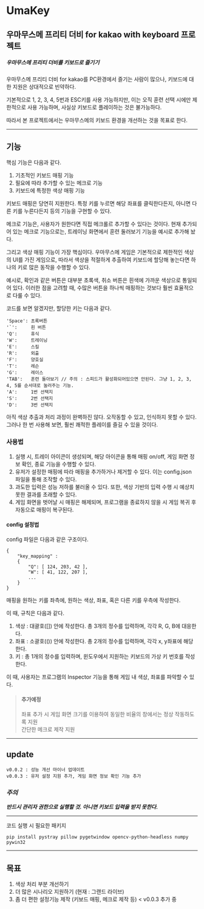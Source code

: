 # UmaKey

## 우마무스메 프리티 더비 for kakao with keyboard 프로젝트

##### 우마무스메 프리티 더비를 키보드로 즐기기

우마무스메 프리티 더비 for kakao를 PC환경에서 즐기는 사람이 많으나, 키보드에 대한 지원은 상대적으로 빈약하다.

기본적으로 1, 2, 3, 4, 5번과 ESC키를 사용 가능하지만, 이는 오직 훈련 선택 시에만 제한적으로 사용 가능하며, 사실상 키보드로 플레이하는 것은 불가능하다.

따라서 본 프로젝트에서는 우마무스메의 키보드 환경을 개선하는 것을 목표로 한다.

---

## 기능

핵심 기능은 다음과 같다.

1. 기초적인 키보드 매핑 기능
2. 필요에 따라 추가할 수 있는 메크로 기능
3. 키보드에 특정한 색상 매핑 기능

키보드 매핑은 당연히 지원한다. 특정 키를 누르면 해당 좌표를 클릭한다든지, 아니면 다른 키를 누른다든지 등의 기능을 구현할 수 있다.

메크로 기능은, 사용자가 원한다면 직접 메크롤르 추가할 수 있다는 것이다. 현재 추가되어 있는 메크로 기능으로는, 트레이닝 화면에서 훈련 둘러보기 기능을 예시로 추가해 놨다.

그리고 색상 매핑 기능이 가장 핵심이다. 우마무스메 게임은 기본적으로 제한적인 색상의 UI를 가진 게임으로, 따라서 색상을 적절하게 추출하여 키보드에 할당해 놓는다면 하나의 키로 많은 동작을 수행할 수 있다.

예시로, 확인과 같은 버튼은 대부분 초록색, 취소 버튼은 흰색에 가까운 색상으로 통일되어 있다. 이러한 점을 고려할 때, 수많은 버튼을 하나씩 매핑하는 것보다 훨씬 효율적으로 다룰 수 있다. 

코드를 보면 알겠지만, 할당한 키는 다음과 같다.

    'Space': 초록버튼
    '`':     흰 버튼
    'Q':     휴식
    'W':     트레이닝
    'E':     스킬
    'R':     외출
    'F':     양호실
    'T':     레슨
    'G':     레이스
    'TAB':   훈련 돌아보기 // 주의 : 스피드가 활성화되어있으면 안된다. 그냥 1, 2, 3, 4, 5를 순서대로 눌러주는 기능.
    'A':     1번 선택지
    'S':     2번 선택지
    'D':     3번 선택지

아직 색상 추출과 처리 과정이 완벽하진 않다. 오작동할 수 있고, 인식하지 못할 수 있다. 그러나 한 번 사용해 보면, 훨씬 쾌적한 플레이를 즐길 수 있을 것이다.

### 사용법

1. 실행 시, 트레이 아이콘이 생성되며, 해당 아이콘을 통해 매핑 on/off, 게임 화면 정보 확인, 종료 기능을 수행할 수 있다.
2. 유저가 설정한 매핑에 따라 매핑을 추가하거나 제거할 수 있다. 이는 config.json 파일을 통해 조작할 수 있다.
3. 과도한 입력은 성능 저하를 불러올 수 있다. 또한, 색상 기반의 입력 수행 시 예상치 못한 결과를 초래할 수 있다.
4. 게임 화면을 벗어날 시 매핑은 해제되며, 프로그램을 종료하지 않을 시 게임 복귀 후 자동으로 매핑이 복구된다.

#### config 설정법

config 파일은 다음과 같은 구조이다.

```
{
    "key_mapping" : 
    {
        "Q": [ 124, 203, 42 ],
        "W": [ 41, 122, 207 ],
        ...
    }
}
```

매핑을 원하는 키를 좌측에, 원하는 색상, 좌표, 혹은 다른 키를 우측에 작성한다.

이 때, 규칙은 다음과 같다.

1. 색상     : 대괄호([]) 안에 작성한다. 총 3개의 정수를 입력하며, 각각 R, G, B에 대응한다.
2. 좌표     : 소괄호(()) 안에 작성한다. 총 2개의 정수를 입력하며, 각각 x, y좌표에 해당한다.
3. 키       : 총 1개의 정수를 입력하며, 윈도우에서 지원하는 키보드의 가상 키 번호를 작성한다.

이 때, 사용자는 프로그램의 Inspector 기능을 통해 게임 내 색상, 좌표를 파악할 수 있다.

>#### 추가예정
>좌표 추가 시 게임 화면 크기를 이용하여 동일한 비율의 창에서는 정상 작동하도록 지원</br>
간단한 메크로 제작 지원
 
---

## update

    v0.0.2 : 성능 개선 마이너 업데이트
    v0.0.3 : 유저 설정 지원 추가, 게임 화면 정보 확인 기능 추가

    

### ***주의***

***반드시 관리자 권한으로 실행할 것. 아니면 키보드 입력을 받지 못한다.***

---

코드 실행 시 필요한 패키지

```
pip install pystray pillow pygetwindow opencv-python-headless numpy pywin32
```

---

## 목표

1. 색상 처리 부분 개선하기
2. 더 많은 시나리오 지원하기 (현재 : 그랜드 라이브)
3. 좀 더 편한 설정기능 제작 (키보드 매핑, 메크로 제작 등) < v0.0.3 추가 중
